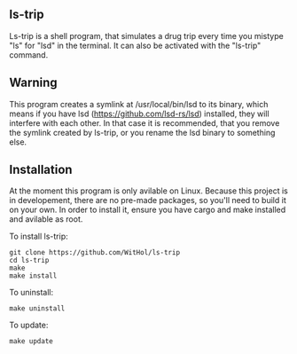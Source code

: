 **ls-trip**
-
Ls-trip is a shell program, that simulates a drug trip every time you mistype "ls" for "lsd" in the terminal. It can also be activated with the "ls-trip" command.

**Warning**
-
This program creates a symlink at /usr/local/bin/lsd to its binary, which means if you have lsd (https://github.com/lsd-rs/lsd) installed, they will interfere with each other. In that case it is recommended, that you remove the symlink created by ls-trip, or you rename the lsd binary to something else.

**Installation**
-
At the moment this program is only avilable on Linux.
Because this project is in developement, there are no pre-made packages, so you'll need to build it on your own.
In order to install it, ensure you have cargo and make installed and avilable as root.

To install ls-trip:
```
git clone https://github.com/WitHol/ls-trip
cd ls-trip
make
make install
```
To uninstall:
```
make uninstall
```
To update:
```
make update
```
